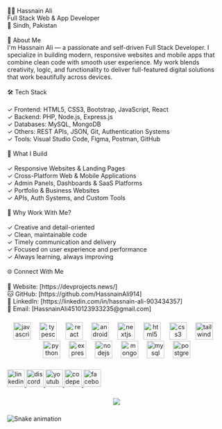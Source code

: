 <p align="left">👨‍💻 Hassnain Ali<br>Full Stack Web & App Developer<br>📍 Sindh, Pakistan<br><br>💬 About Me<br>I'm Hassnain Ali — a passionate and self-driven Full Stack Developer. I specialize in building modern, responsive websites and mobile apps that combine clean code with smooth user experience. My work blends creativity, logic, and functionality to deliver full-featured digital solutions that work beautifully across devices.<br><br>🛠️ Tech Stack<br><br>✓ Frontend: HTML5, CSS3, Bootstrap, JavaScript, React<br>✓ Backend: PHP, Node.js, Express.js<br>✓ Databases: MySQL, MongoDB<br>✓ Others: REST APIs, JSON, Git, Authentication Systems<br>✓ Tools: Visual Studio Code, Figma, Postman, GitHub<br><br>📱 What I Build<br><br>✓ Responsive Websites & Landing Pages<br>✓ Cross-Platform Web & Mobile Applications<br>✓ Admin Panels, Dashboards & SaaS Platforms<br>✓ Portfolio & Business Websites<br>✓ APIs, Auth Systems, and Custom Tools<br><br>🚀 Why Work With Me?<br><br>✓ Creative and detail-oriented<br>✓ Clean, maintainable code<br>✓ Timely communication and delivery<br>✓ Focused on user experience and performance<br>✓ Always learning, always improving<br><br>🌐 Connect With Me<br><br>🔗 Website: [https://devprojects.news/]<br>🐱 GitHub: [https://github.com/HassnainAli914]<br>💼 LinkedIn: [https://linkedin.com/in/hassnain-ali-903434357]<br>📧 Email: [HassnainAli4510123933235@gmail.com]</p>

###

<div align="center">
  <img src="https://cdn.jsdelivr.net/gh/devicons/devicon/icons/javascript/javascript-original.svg" height="40" alt="javascript logo"  />
  <img width="12" />
  <img src="https://cdn.jsdelivr.net/gh/devicons/devicon/icons/typescript/typescript-original.svg" height="40" alt="typescript logo"  />
  <img width="12" />
  <img src="https://cdn.jsdelivr.net/gh/devicons/devicon/icons/react/react-original.svg" height="40" alt="react logo"  />
  <img width="12" />
  <img src="https://cdn.jsdelivr.net/gh/devicons/devicon/icons/android/android-original.svg" height="40" alt="android logo"  />
  <img width="12" />
  <img src="https://cdn.jsdelivr.net/gh/devicons/devicon/icons/nextjs/nextjs-original.svg" height="40" alt="nextjs logo"  />
  <img width="12" />
  <img src="https://cdn.jsdelivr.net/gh/devicons/devicon/icons/html5/html5-original.svg" height="40" alt="html5 logo"  />
  <img width="12" />
  <img src="https://cdn.jsdelivr.net/gh/devicons/devicon/icons/css3/css3-original.svg" height="40" alt="css3 logo"  />
  <img width="12" />
  <img src="https://cdn.jsdelivr.net/gh/devicons/devicon/icons/tailwindcss/tailwindcss-original-wordmark.svg" height="40" alt="tailwindcss logo"  />
  <img width="12" />
  <img src="https://cdn.jsdelivr.net/gh/devicons/devicon/icons/python/python-original.svg" height="40" alt="python logo"  />
  <img width="12" />
  <img src="https://cdn.jsdelivr.net/gh/devicons/devicon/icons/express/express-original.svg" height="40" alt="express logo"  />
  <img width="12" />
  <img src="https://cdn.jsdelivr.net/gh/devicons/devicon/icons/nodejs/nodejs-original.svg" height="40" alt="nodejs logo"  />
  <img width="12" />
  <img src="https://cdn.jsdelivr.net/gh/devicons/devicon/icons/mongodb/mongodb-original.svg" height="40" alt="mongodb logo"  />
  <img width="12" />
  <img src="https://cdn.jsdelivr.net/gh/devicons/devicon/icons/mysql/mysql-original.svg" height="40" alt="mysql logo"  />
  <img width="12" />
  <img src="https://cdn.jsdelivr.net/gh/devicons/devicon/icons/postgresql/postgresql-original.svg" height="40" alt="postgresql logo"  />
</div>

###

<div align="left">
  <a href="https://www.linkedin.com/in/hassnain-ali-903434357" target="_blank">
    <img src="https://img.shields.io/static/v1?message=LinkedIn&logo=linkedin&label=&color=0077B5&logoColor=white&labelColor=&style=for-the-badge" height="40" alt="linkedin logo"  />
  </a>
  <a href="https://discord.com/users/hassnainali914" target="_blank">
    <img src="https://img.shields.io/static/v1?message=Discord&logo=discord&label=&color=7289DA&logoColor=white&labelColor=&style=for-the-badge" height="40" alt="discord logo"  />
  </a>
  <a href="https://www.youtube.com/@HassnainAli914" target="_blank">
    <img src="https://img.shields.io/static/v1?message=Youtube&logo=youtube&label=&color=FF0000&logoColor=white&labelColor=&style=for-the-badge" height="40" alt="youtube logo"  />
  </a>
  <a href="https://codepen.io/HassnainAli914" target="_blank">
    <img src="https://img.shields.io/static/v1?message=Codepen&logo=codepen&label=&color=000000&logoColor=white&labelColor=&style=for-the-badge" height="40" alt="codepen logo"  />
  </a>
  <a href="https://www.facebook.com/hassnainali197030" target="_blank">
    <img src="https://img.shields.io/static/v1?message=Facebook&logo=facebook&label=&color=1877F2&logoColor=white&labelColor=&style=for-the-badge" height="40" alt="facebook logo"  />
  </a>
</div>

###

<div align="center">
  <img src="https://profile-counter.glitch.me/hassnainali914/count.svg?"  />
</div>

###

<img src="https://raw.githubusercontent.com/hassnainali914/output/snake.svg" alt="Snake animation" />

###

